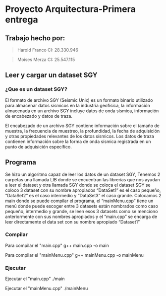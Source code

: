 # Proyecto Arquitectura-Primera entrega
## Trabajo hecho por: 
>Harold Franco 
>CI: 28.330.946

>Moises Merza
>CI: 25.547.115

## Leer y cargar un dataset SGY

### ¿Que es un dataset SGY?

El formato de archivo SGY (Seismic Unix) es un formato binario utilizado para almacenar datos sísmicos en la industria geofísica,
la información almacenada en un archivo SGY incluye datos de onda sísmica, información de encabezado y datos de traza.

El encabezado de un archivo SGY contiene información sobre el tamaño de muestra, la frecuencia de muestreo, la profundidad, la fecha de adquisición y otras propiedades relevantes de los datos sísmicos. Los datos de traza contienen información sobre la forma de onda sísmica registrada en un punto de adquisición específico.

## Programa

Se hizo un algoritmo capaz de leer los datos de un dataset SGY, Tenemos 2 carpetas una llamada LIB donde se encuentran las librerías que nos ayudan a leer el dataset y otra llamada SGY donde se coloca el dataset SGY se coloco 3 dataset con su nombre apropiados “DataSet1” es el caso pequeño, “DataSet2” es el caso intermedio y “DataSet3” el caso grande. Colocamos 2 main donde se puede compilar el programa, el “mainMenu.cpp” tiene un menú donde puede escoger entre 3 datasets están nombrados como caso pequeño, intermedio y grande, se leen esos 3 datasets como se menciono anteriormente con sus nombres apropiados y el “main.cpp” se encarga de leer directamente el data set con su nombre apropiado “Dataset1”


### Compilar
Para compilar el "main.cpp"
g++ main.cpp -o main

Para compilar el "mainMenu.cpp"
g++ mainMenu.cpp -o mainMenu

### Ejecutar
Ejecutar el "main.cpp"
./main

Ejecutar el "mainMenu.cpp"
./mainMenu
 

